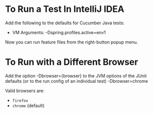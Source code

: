 
To Run a Test In IntelliJ IDEA
==============================

Add the following to the defaults for Cucumber Java tests:

* VM Arguments: -Dspring.profiles.active=env1 

Now you can run feature files from the right-button popup menu.


To Run with a Different Browser
===============================

Add the option -Dbrowser={browser} to the JVM options of the JUnit defaults (or to the run config of an individual test) -Dbrowser=chrome

Valid browsers are:

* `firefox` 
* `chrome` (default)

